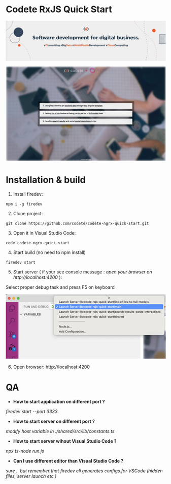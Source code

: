 # Codete RxJS Quick Start

<p style="text-align: center;"><img src="./_images/baner.jpeg" ></p>

<p style="text-align: center;"><img src="./_images/app.png" ></p>

# Installation & build

1. Install firedev:
```
npm i -g firedev
```

2. Clone project:
```
git clone https://github.com/codete/codete-ngrx-quick-start.git
```

3. Open it in Visual Studio Code:
```
code codete-ngrx-quick-start
```

4. Start build (no need to npm install)
```
firedev start
```

5. Start server ( if your see console message : *open your browser on http://localhost:4200* ):

Select proper debug task and press F5 on keyboard

![](./_images/code-debug.png)


6. Open browser: http://localhost:4200


# QA

- **How to start application on different port ?**

*firedev start --port 3333*


- **How to start server on different port ?**

*modify host variable in ./shared/src/lib/constants.ts*


- **How to start server wihout Visual Studio Code ?**

*npx ts-node run.js*


- **Can I use different editor than Visual Studio Code ?**

*sure .. but remember that firedev cli generates configs for VSCode (hidden files, server launch etc.)*


